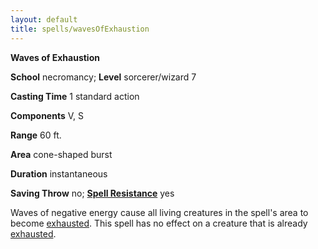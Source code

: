 ```yaml
---
layout: default
title: spells/wavesOfExhaustion
---
```

 **Waves of Exhaustion**

**School** necromancy; **Level** sorcerer/wizard 7

**Casting Time** 1 standard action

**Components** V, S

**Range** 60 ft.

**Area** cone-shaped burst

**Duration** instantaneous

**Saving Throw** no; **[Spell Resistance](../glossary#_spell-resistance)** yes

Waves of negative energy cause all living creatures in the spell's area to become [exhausted](../glossary#_exhausted). This spell has no effect on a creature that is already [exhausted](../glossary#_exhausted).

